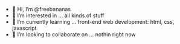 - 👋 Hi, I’m @freebananas
- 👀 I’m interested in ...
      all kinds of stuff
- 🌱 I’m currently learning ...
      front-end web development: html, css, javascript
- 💞️ I’m looking to collaborate on ...
      nothin right now


<!---
freebananas/freebananas is a ✨ special ✨ repository because its `README.md` (this file) appears on your GitHub profile.
You can click the Preview link to take a look at your changes.
--->
